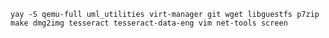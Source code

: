 `yay -S qemu-full uml_utilities virt-manager git wget libguestfs p7zip make dmg2img tesseract tesseract-data-eng vim net-tools screen`
